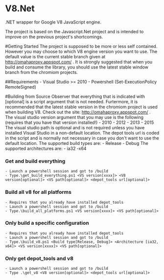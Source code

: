 # V8.Net
.NET wrapper for Google V8 JavaScript engine.

The project is based on the Javascript.Net project and is intended to improve on the previous project's shortcomings.

#Getting Started
The project is supposed to be more or less self contained. However you may choose to which V8 engine version you want to use. The default value is the current stable branch given at http://omahaproxy.appspot.com/ .
It is strongly suggested that when you build and consume the library, you should use the latest stable window branch from the chromiom projects.

##Requirements
	- Visual Studio >= 2010
	- Powershell (Set-ExecutionPolicy RemoteSigned)

#Building from Source
Observer that everything that is indicated with [optional] is a script argument that is not needed. Furtermore, it is recommended that the latest stable version in the chromiom project is used
when building V8. Check out the site: http://omahaproxy.appspot.com/ .
The visual studio version argument that you may use is the following (requires that you have that version installed!)
	- 2010
	- 2012
	- 2013
	- 2015
The visual studio path is optional and is not required unless you have installed Visual Studio in a non-default location.
The depot tools url is coded in the script and is normally not necessary in case you don't want to use the default location.
The supported build types are:
	- Release
	- Debug
The supported architectures are:
	- ia32
	-x64

### Get and build everything

	- Launch a powershell session and got to /build
	- Type.\get_build_everything.ps1 <VS version[xxxx]> <V8 version[optional]> <VS path[optional]> <depot_tools url[optional]>
	
### Build all v8 for all platforms

	- Requires that you already have installed depot_tools
	- Launch a powershell session and got to /build
	- Type.\build_all_platforms.ps1 <VS version[xxxx]> <VS path[optional]>
	
### Only build a specific configuration

	- Requires that you already have installed depot_tools
	- Launch a powershell session and got to /build
	- Type.\build_v8.ps1 <Build type[Release, Debug]> <Architecture [ia32, x64]> <VS version[xxxx]> <VS path[optional]>
	
### Only get depot_tools and v8

	- Launch a powershell session and got to /build
	- Type .\get_v8 <V8 version[optional]> <depot_tools url[optional]>
